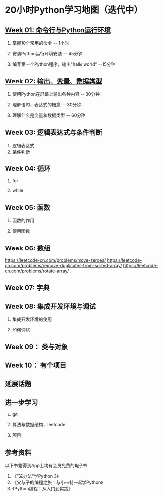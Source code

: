# 20小时Python学习地图（迭代中）



## [ Week 01: 命令行与Python运行环境](https://gitee.com/lanjing99/TwentyHoursPython/blob/master/Week_01_命令行与Python运行环境.md)

1. 掌握10个常用的命令     -- 1小时
2. 安装Python运行环境安装  -- 45分钟

3. 编写第一个Python程序，输出"hello world"   --15分钟



## [ Week 02: 输出、变量、数据类型](https://gitee.com/lanjing99/TwentyHoursPython/blob/master/Week_02_输出、变量、数据类型.md)

1. 使用Python在屏幕上输出各种内容     --  30分钟
2. 理解语句、表达式的概念                     -- 30分钟

3. 理解什么是变量和数据类型                 -- 60分钟



## Week 03: 逻辑表达式与条件判断

1. 逻辑表达式
2. 条件判断



## Week 04: 循环

1. for

2. while

   

## Week 05: 函数

1. 函数的作用

2. 使用函数

   

## Week 06: 数组

https://leetcode-cn.com/problems/move-zeroes/
https://leetcode-cn.com/problems/remove-duplicates-from-sorted-array/
https://leetcode-cn.com/problems/rotate-array/



## Week 07: 字典



## Week 08: 集成开发环境与调试

1. 集成开发环境的使用

2. 如何调试

    

## Week 09： 类与对象



## Week 10： 有个项目



## 延展话题





## 进一步学习

1. git

2. 算法与数据结构，leetcode

3. 项目

   

## 参考资料

以下书籍得到App上均有会员免费的电子书

1. 《”笨办法“学Python 3》
2. 《父与子的编程之旅：与小卡特一起学Python》
3. 《Python编程：从入门到实践》